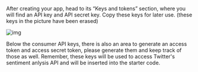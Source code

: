 <!--title={Keys and Tokens}-->

After creating your app, head to its “Keys and tokens” section, where you will find an API key and API secret key. Copy these keys for later use. (these keys in the picture have been erased)

![img](https://lh4.googleusercontent.com/fLq7LZu_w2JKb2HCFHptAT1Ln4Z00JNMNq47knue29sH5HzWCSWbx_o6xpSeT0qOytCI7CLF8HqTdxlRQ_wb4JC9x_TnvSYgr8Ssjd3BKZBThHii-CkInXZ5UHO8mFVZU2L2e6DwpoE)



Below the consumer API keys, there is also an area to generate an access token and access secret token, please generate them and keep track of those as well. Remember, these keys will be used to access Twitter's sentiment anlysis API and will be inserted into the starter code.


